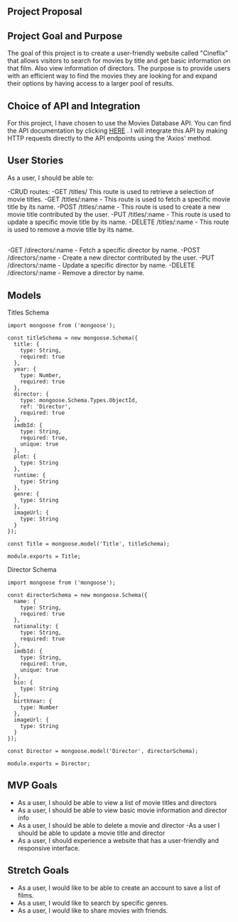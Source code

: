 ## Project Proposal
## Project Goal and Purpose
The goal of this project is to create a user-friendly website called "Cineflix" that allows visitors to search for movies by title and get basic information on that film. Also view information of directors. The purpose is to provide users with an efficient way to find the movies they are looking for and expand their options by having access to a larger pool of results.

## Choice of API and Integration
For this project, I have chosen to use the Movies Database API. You can find the API documentation by clicking [HERE](https://www.omdbapi.com/) . I will integrate this API by making HTTP requests directly to the API endpoints using the 'Axios' method.


## User Stories
As a user, I should be able to:

-CRUD routes:
-GET /titles/ This route is used to retrieve a selection of movie titles.
-GET /titles/:name - This route is used to fetch a specific movie title by its name.
-POST /titles/:name - This route is used to create a new movie title contributed by the user.
-PUT /titles/:name - This route is used to update a specific movie title by its name.
-DELETE /titles/:name - This route is used to remove a movie title by its name.

##

-GET /directors/:name - Fetch a specific director by name.
-POST /directors/:name - Create a new director contributed by the user.
-PUT /directors/:name - Update a specific director by name.
-DELETE /directors/:name - Remove a director by name.

## Models
Titles Schema
```
import mongoose from ('mongoose');

const titleSchema = new mongoose.Schema({
  title: {
    type: String,
    required: true
  },
  year: {
    type: Number,
    required: true
  },
  director: {
    type: mongoose.Schema.Types.ObjectId,
    ref: 'Director',
    required: true
  },
  imdbId: {
    type: String,
    required: true,
    unique: true
  },
  plot: {
    type: String
  },
  runtime: {
    type: String
  },
  genre: {
    type: String
  },
  imageUrl: {
    type: String
  }
});

const Title = mongoose.model('Title', titleSchema);

module.exports = Title;

```
Director Schema
```
import mongoose from ('mongoose');

const directorSchema = new mongoose.Schema({
  name: {
    type: String,
    required: true
  },
  nationality: {
    type: String,
    required: true
  },
  imdbId: {
    type: String,
    required: true,
    unique: true
  },
  bio: {
    type: String
  },
  birthYear: {
    type: Number
  },
  imageUrl: {
    type: String
  }
});

const Director = mongoose.model('Director', directorSchema);

module.exports = Director;
```

## MVP Goals
- As a user, I should be able to view a list of movie titles and directors
- As a user, I should be able to view basic movie information and director info
- As a user, I should be able to delete a movie and director
-As a user I should be able to update a movie title and director
- As a user, I should experience a website that has a user-friendly and responsive interface.

## Stretch Goals
- As a user, I would like to be able to create an account to save a list of films.
- As a user, I would like to search by specific genres. 
- As a user, I would like to share movies with friends.


